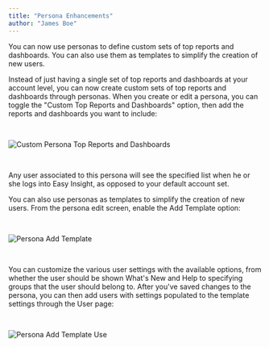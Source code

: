 ```yaml
---
title: "Persona Enhancements"
author: "James Boe"
---
```


You can now use personas to define custom sets of top reports and dashboards. You can also use them as templates to simplify the creation of new users.<!--more-->

Instead of just having a single set of top reports and dashboards at your account level, you can now create custom sets of top reports and dashboards through personas. When you create or edit a persona, you can toggle the "Custom Top Reports and Dashboards" option, then add the reports and dashboards you want to include:

<img style="max-width:700px;margin-top:30px;margin-bottom:30px" src="https://blog.easy-insight.com/images/persona_custom_top_reports.png" alt="Custom Persona Top Reports and Dashboards" class="img img-responsive"/>

Any user associated to this persona will see the specified list when he or she logs into Easy Insight, as opposed to your default account set.

You can also use personas as templates to simplify the creation of new users. From the persona edit screen, enable the Add Template option:

<img style="max-width:700px;margin-top:30px;margin-bottom:30px" src="https://blog.easy-insight.com/images/persona_add_template.png" alt="Persona Add Template" class="img img-responsive"/>

You can customize the various user settings with the available options, from whether the user should be shown What's New and Help to specifying groups that the user should belong to. After you've saved changes to the persona, you can then add users with settings populated to the template settings through the User page:

<img style="max-width:400px;margin-top:30px;margin-bottom:30px" src="https://blog.easy-insight.com/images/persona_template_use.png" alt="Persona Add Template Use" class="img img-responsive"/>